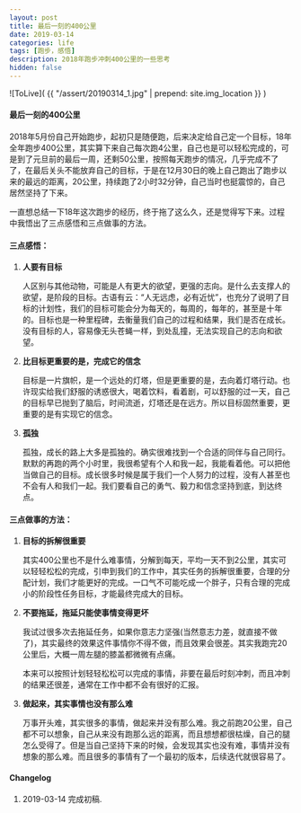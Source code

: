 ```yaml
---
layout: post
title: 最后一刻的400公里
date: 2019-03-14
categories: life
tags: [跑步，感悟]
description: 2018年跑步冲刺400公里的一些思考
hidden: false
---
```


![ToLive]( {{ "/assert/20190314_1.jpg" | prepend: site.img_location }} )

#### 最后一刻的400公里

2018年5月份自己开始跑步，起初只是随便跑，后来决定给自己定一个目标，18年全年跑步400公里，其实算下来自己每次跑4公里，自己也是可以轻松完成的，可是到了元旦前的最后一周，还剩50公里，按照每天跑步的情况，几乎完成不了了，在最后关头不能放弃自己的目标，于是在12月30日的晚上自己跑出了跑步以来的最远的距离，20公里，持续跑了2小时32分钟，自己当时也挺震惊的，自己居然坚持了下来。

一直想总结一下18年这次跑步的经历，终于拖了这么久，还是觉得写下来。过程中我悟出了三点感悟和三点做事的方法。

#### 三点感悟：

1. **人要有目标**

   人区别与其他动物，可能是人有更大的欲望，更强的志向。是什么去支撑人的欲望，是阶段的目标。古语有云：“人无远虑，必有近忧”，也充分了说明了目标的计划性，我们的目标可能会分为每天的，每周的，每年的，甚至是十年的。目标也是一种里程碑，去衡量我们自己的过程和结果，我们是否在成长。没有目标的人，容易像无头苍蝇一样，到处乱撞，无法实现自己的志向和欲望。

2. **比目标更重要的是，完成它的信念**

   目标是一片旗帜，是一个远处的灯塔，但是更重要的是，去向着灯塔行动。也许现实给我们舒服的诱惑很大，喝着饮料，看着剧，可以舒服的过一天，自己的目标早已抛到了脑后，时间流逝，灯塔还是在远方。所以目标固然重要，更重要的是有实现它的信念。

3. **孤独**

   孤独，成长的路上大多是孤独的。确实很难找到一个合适的同伴与自己同行。默默的再跑的两个小时里，我很希望有个人和我一起，我能看着他。可以把他当做自己的目标。成长很多时候是属于我们一个人努力的过程，没有人甚至也不会有人和我们一起。我们要看自己的勇气、毅力和信念坚持到底，到达终点。

#### 三点做事的方法：

1. **目标的拆解很重要**

   其实400公里也不是什么难事情，分解到每天，平均一天不到2公里，其实可以轻轻松松的完成，引申到我们的工作中，其实任务的拆解很重要，合理的分配计划，我们才能更好的完成。一口气不可能吃成一个胖子，只有合理的完成小的阶段性任务目标，才能最终完成大的目标。

2. **不要拖延，拖延只能使事情变得更坏**

   我试过很多次去拖延任务，如果你意志力坚强(当然意志力差，就直接不做了)，其实最终的效果这件事情你不得不做，而且效果会很差。其实我跑完20公里后，大概一周左腿的膝盖都微微有点痛。

   本来可以按照计划轻轻松松可以完成的事情，非要在最后时刻冲刺，而且冲刺的结果还很差，通常在工作中都不会有很好的汇报。

3. **做起来，其实事情也没有那么难**

   万事开头难，其实很多的事情，做起来并没有那么难。我之前跑20公里，自己都不可以想象，自己从来没有跑那么远的距离，而且想想都很枯燥，自己的腿怎么受得了。但是当自己坚持下来的时候，会发现其实也没有难，事情并没有想象的那么难。而且很多的事情有了一个最初的版本，后续迭代就很容易了。

#### Changelog

1. 2019-03-14  完成初稿.
